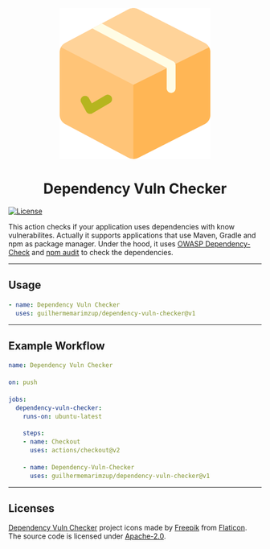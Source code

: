 <p align="center">
<a href="https://github.com/guilhermemarimzup/dependency-vuln-checker">
  <img src="./images/logo.png" width="300" />
</a>

<h1 align="center">Dependency Vuln Checker</h1>

[![License](https://img.shields.io/badge/License-Apache%202.0-blue.svg)](https://opensource.org/licenses/Apache-2.0)

This action checks if your application uses dependencies with know vulnerabilites. Actually it supports applications that use Maven, Gradle and npm as package manager. Under the hood, it uses [OWASP Dependency-Check](https://owasp.org/www-project-dependency-check/) and [npm audit](https://docs.npmjs.com/cli/v7/commands/npm-audit) to check the dependencies.

---

## Usage

```yaml
- name: Dependency Vuln Checker
  uses: guilhermemarimzup/dependency-vuln-checker@v1
```

---

## Example Workflow

```yaml
name: Dependency Vuln Checker

on: push

jobs:
  dependency-vuln-checker:
    runs-on: ubuntu-latest

    steps:
    - name: Checkout
      uses: actions/checkout@v2

    - name: Dependency-Vuln-Checker
      uses: guilhermemarimzup/dependency-vuln-checker@v1
```

---

## Licenses

[Dependency Vuln Checker](https://github.com/guilhermemarimzup/dependency-vuln-checker) project icons made by [Freepik](https://www.flaticon.com/authors/freepik) from [Flaticon](https://www.flaticon.com/). The source code is licensed under [Apache-2.0](https://opensource.org/licenses/Apache-2.0).
